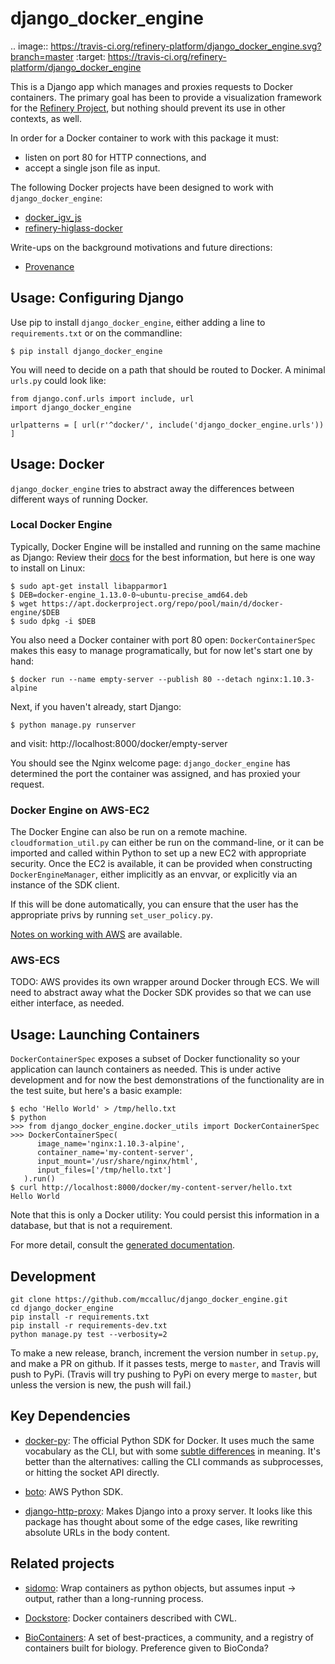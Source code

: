 # django_docker_engine 

.. image:: https://travis-ci.org/refinery-platform/django_docker_engine.svg?branch=master
    :target: https://travis-ci.org/refinery-platform/django_docker_engine
    
This is a Django app which manages and proxies requests to Docker containers.
The primary goal has been to provide a visualization framework for the
[Refinery Project](https://github.com/refinery-platform/refinery-platform),
but nothing should prevent its use in other contexts, as well.

In order for a Docker container to work with this package it must:

- listen on port 80 for HTTP connections, and
- accept a single json file as input.

The following Docker projects have been designed to work with `django_docker_engine`:

- [docker_igv_js](https://github.com/refinery-platform/docker_igv_js)
- [refinery-higlass-docker](https://github.com/scottx611x/refinery-higlass-docker)

Write-ups on the background motivations and future directions:

- [Provenance](README-PROVENANCE.md)


## Usage: Configuring Django

Use pip to install `django_docker_engine`, either adding a line to `requirements.txt`
or on the commandline:
```
$ pip install django_docker_engine
```

You will need to decide on a path that should be routed to Docker. A minimal `urls.py` could look like:

```
from django.conf.urls import include, url
import django_docker_engine

urlpatterns = [ url(r'^docker/', include('django_docker_engine.urls')) ]
```


## Usage: Docker

`django_docker_engine` tries to abstract away the differences between different ways of running Docker.


### Local Docker Engine

Typically, Docker Engine will be installed and running on the same machine as Django:
Review their [docs](https://docs.docker.com/engine/installation/) for the best information,
but here is one way to install on Linux:

```
$ sudo apt-get install libapparmor1
$ DEB=docker-engine_1.13.0-0~ubuntu-precise_amd64.deb
$ wget https://apt.dockerproject.org/repo/pool/main/d/docker-engine/$DEB
$ sudo dpkg -i $DEB
```

You also need a Docker container with port 80 open: `DockerContainerSpec` makes this easy to manage programatically,
but for now let's start one by hand:

```
$ docker run --name empty-server --publish 80 --detach nginx:1.10.3-alpine
```
    
Next, if you haven't already, start Django:

```
$ python manage.py runserver
```

and visit: http://localhost:8000/docker/empty-server

You should see the Nginx welcome page: `django_docker_engine` has determined the port the container was assigned,
and has proxied your request. 


### Docker Engine on AWS-EC2

The Docker Engine can also be run on a remote machine. `cloudformation_util.py` can either be run
on the command-line, or it can be imported and called within Python to set up a new EC2 with appropriate
security. Once the EC2 is available, it can be provided when constructing `DockerEngineManager`,
either implicitly as an envvar, or explicitly via an instance of the SDK client.

If this will be done automatically, you can ensure that the user has the appropriate privs by running
`set_user_policy.py`.

[Notes on working with AWS](README-AWS.md) are available.


### AWS-ECS

TODO: AWS provides its own wrapper around Docker through ECS. We will need to abstract away what the
Docker SDK provides so that we can use either interface, as needed.


## Usage: Launching Containers

`DockerContainerSpec` exposes a subset of Docker functionality so your application can launch containers as needed.
This is under active development and for now the best demonstrations of the functionality are in the test suite,
but here's a basic example:

```
$ echo 'Hello World' > /tmp/hello.txt
$ python
>>> from django_docker_engine.docker_utils import DockerContainerSpec
>>> DockerContainerSpec(
      image_name='nginx:1.10.3-alpine',
      container_name='my-content-server',
      input_mount='/usr/share/nginx/html',
      input_files=['/tmp/hello.txt']
   ).run()
$ curl http://localhost:8000/docker/my-content-server/hello.txt
Hello World
```

Note that this is only a Docker utility: You could persist this information in a database, but that is not a requirement.

For more detail, consult the [generated documentation](docs.md).


## Development
```
git clone https://github.com/mccalluc/django_docker_engine.git
cd django_docker_engine
pip install -r requirements.txt
pip install -r requirements-dev.txt
python manage.py test --verbosity=2
```

To make a new release, branch, increment the version number in `setup.py`, and make a PR on github.
If it passes tests, merge to `master`, and Travis will push to PyPi.
(Travis will try pushing to PyPi on every merge to `master`,
but unless the version is new, the push will fail.)

## Key Dependencies

- [docker-py](https://github.com/docker/docker-py): The official
  Python SDK for Docker. It uses much the same vocabulary as the CLI,
  but with some [subtle differences](https://github.com/docker/docker-py/issues/1510)
  in meaning. It's better than the alternatives: calling
  the CLI commands as subprocesses, or hitting the socket API directly.

- [boto](http://boto3.readthedocs.io/en/latest/): AWS Python SDK.

- [django-http-proxy](https://github.com/yvandermeer/django-http-proxy):
  Makes Django into a proxy server. It looks like this package has thought about
  some of the edge cases, like rewriting absolute URLs in the body content.


## Related projects

- [sidomo](https://github.com/deepgram/sidomo): Wrap containers
  as python objects, but assumes input -> output, rather than a
  long-running process.

- [Dockstore](https://dockstore.org/docs/about):
  Docker containers described with CWL.

- [BioContainers](http://biocontainers.pro/docs/developer-manual/developer-intro/):
  A set of best-practices, a community, and a registry of containers
  built for biology. Preference given to BioConda?
